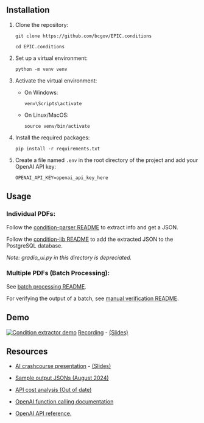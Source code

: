 ## Installation

1. Clone the repository:
   
   `git clone https://github.com/bcgov/EPIC.conditions`

   `cd EPIC.conditions`
   

2. Set up a virtual environment:
   
    `python -m venv venv`

3. Activate the virtual environment:
   - On Windows:
   
        `venv\Scripts\activate`
   - On Linux/MacOS:
   
        `source venv/bin/activate`

4. Install the required packages:
   
    `pip install -r requirements.txt`

5. Create a file named `.env` in the root directory of the project and add your OpenAI API key:
   ```text
   OPENAI_API_KEY=openai_api_key_here
   ```

## Usage

### Individual PDFs:

Follow the [condition-parser README](./condition-parser) to extract info and get a JSON.

Follow the [condition-lib README](./condition-lib) to add the extracted JSON to the PostgreSQL database.

*Note: gradio_ui.py in this directory is depreciated.* 

### Multiple PDFs (Batch Processing):

See [batch processing README](./batch_api_calling).

For verifying the output of a batch, see [manual verification README](./batch_api_calling/manual_verification/).


## Demo
[![Condition extractor demo](https://github.com/user-attachments/assets/a25b0093-b04b-4ddb-89cd-153ddaa582cd)](https://bcgov.sharepoint.com/:b:/t/04612/ERr2QDvCCa5ImPtp5_voevEB9SahnJKkNa0eWcfJVioIpg?e=cWr7Cn)
[Recording]() - [(Slides)](https://bcgov.sharepoint.com/:b:/t/04612/ERr2QDvCCa5ImPtp5_voevEB9SahnJKkNa0eWcfJVioIpg?e=cWr7Cn)

## Resources
- [AI crashcourse presentation](https://bcgov.sharepoint.com/:v:/t/04612/EX_-99Ne-IJPlyOr09vqRZgBCvCGLNEmWr5baMlF5VgraQ?e=Xw8rB2) - [(Slides)](https://bcgov.sharepoint.com/:b:/t/04612/EdJII7T6wfJCl3xOS9ANGKYB0w8oYdEgroBIoOVZPMmCNg?e=K0W55d)
- [Sample output JSONs (August 2024)](https://bcgov.sharepoint.com/:f:/t/04612/EnKdD_vryA5JrSXxcloZUi8BQzcUhJjHAK4pDeGy1PuK2w?e=n4cJ5l)
- [API cost analysis (Out of date)](https://bcgov.sharepoint.com/:x:/t/04612/ETA885_P64BBhUWoGvWHT_ABuYQZC2jjLCC-q8zGOr4MeA?e=WG5ZeX)

- [OpenAI function calling documentation](https://platform.openai.com/docs/guides/function-calling)
- [OpenAI API reference](https://platform.openai.com/docs/api-reference/chat)[.](https://github.com/user-attachments/assets/cac337de-097d-4bfb-b946-56b98a2f1e1d)


